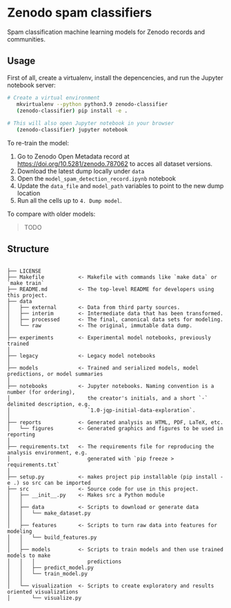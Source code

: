 # Zenodo spam classifiers

Spam classification machine learning models for Zenodo records and communities.

## Usage

First of all, create a virtualenv, install the depencencies, and run the Jupyter notebook server:

```bash
# Create a virtual environment
   mkvirtualenv --python python3.9 zenodo-classifier
   (zenodo-classifier) pip install -e .
   
# This will also open Jupyter notebook in your browser
   (zenodo-classifier) jupyter notebook
```

To re-train the model:

1. Go to Zenodo Open Metadata record at <https://doi.org/10.5281/zenodo.787062> to acces all dataset versions.
2. Download the latest dump locally under `data`
3. Open the `model_spam_detection_record.ipynb` notebook
4. Update the `data_file` and `model_path` variables to point to the new dump location
5. Run all the cells up to `4. Dump model`.

To compare with older models:

> TODO

## Structure

```

├── LICENSE
├── Makefile           <- Makefile with commands like `make data` or `make train`
├── README.md          <- The top-level README for developers using this project.
├── data
│   ├── external       <- Data from third party sources.
│   ├── interim        <- Intermediate data that has been transformed.
│   ├── processed      <- The final, canonical data sets for modeling.
│   └── raw            <- The original, immutable data dump.
│
├── experiments        <- Experimental model notebooks, previously trained
│
├── legacy             <- Legacy model notebooks
│
├── models             <- Trained and serialized models, model predictions, or model summaries
│
├── notebooks          <- Jupyter notebooks. Naming convention is a number (for ordering),
│                         the creator's initials, and a short `-` delimited description, e.g.
│                         `1.0-jqp-initial-data-exploration`.
│
├── reports            <- Generated analysis as HTML, PDF, LaTeX, etc.
│   └── figures        <- Generated graphics and figures to be used in reporting
│
├── requirements.txt   <- The requirements file for reproducing the analysis environment, e.g.
│                         generated with `pip freeze > requirements.txt`
│
├── setup.py           <- makes project pip installable (pip install -e .) so src can be imported
├── src                <- Source code for use in this project.
│   ├── __init__.py    <- Makes src a Python module
│   │
│   ├── data           <- Scripts to download or generate data
│   │   └── make_dataset.py
│   │
│   ├── features       <- Scripts to turn raw data into features for modeling
│   │   └── build_features.py
│   │
│   ├── models         <- Scripts to train models and then use trained models to make
│   │   │                 predictions
│   │   ├── predict_model.py
│   │   └── train_model.py
│   │
│   └── visualization  <- Scripts to create exploratory and results oriented visualizations
│       └── visualize.py

```


